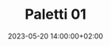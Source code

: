---
date: 2023-05-20 14:00:00+02:00
until: 2023-05-21 02:00:00+02:00
title: "Paletti 01"
place:
  name: "Niemandsland"
  address: "Weinbergstraße 46 - Brunswick"
program:
    workshops:
    - name: Fermentieren
      start: 2023-05-20 15:00:00+02:00
      end: 2023-05-20 17:00:00+02:00
      description: "Gesund, schmackhaft und haltbar. Matthias vom JugendUmweltPark präsentiert euch unterschiedliche fermentierte Sachen zum probieren. Anschließend könnt ihr euer eigenes Kimchi für zuhause ansetzen."
    - name: Conter Cat Calling
      start: 2023-05-20 16:30:00+02:00
      end: 2023-05-20 18:00:00+02:00
      description: "Ziel des Workshops ist es, gemeinsam praktische Strategien zu entwickeln und  zu \"trainieren\", wie wir auf Catcalling reagieren können. Es geht aber nicht darum, die \"richtige\" Reaktion zu ertüfteln, sondern sicher und selbstbestimmt aus der Situation zu gehen und kontern zu können, ob durch intellektuelle Diskussion, Pöbelei oder ignorieren ist allen selbst überlassen."
      
    presentations:
    - name: Der Lindenhof präsentiert seine Solidarische Landwirtschaft
      start: 2023-05-20 18:00:00+02:00
      description: "Woher kommen unsere Lebensmittel? Warum ist eine SoLaWi eine gute Möglichkeit für regionale (Bio)Betriebe? Eure Möglichkeit zu unterstützen und stets mit guten und klimaschonenden Lebensmitteln versorgt zu werden."
    - name: Das Paletti! Wo bist du hier?
      start: 2023-05-20 20:00:00+02:00
      description: "Warum gibt es das Paletti? Wie ist es entstanden? Hier erfährst du alles über die Idee dahinter, den Energiebedarf des Festivals, die verwendeten (Alt)materialien und andere wichtige Interessante Dinge. Fragen willkommen!"
    - name: Quizzen, Buzzern und Gewinnen!
      start: 2023-05-20 20:30:00+02:00
      description: "Wieviel weißt du über Suffizienz? Garnichts? Macht nichts! Du kommst hier auch mit Knobeln und Bluffen durch. Hauptsache du bist dabei."
    music:
    - name: May Valerie Wyss
      description: "May Valerie Wyss bringt mit ihrer Stimme und ihrer Gitarre all das zum Vorschein, was sie sonst nicht in Worte fassen kann. Einfach mal lauschen und die Seele baumeln lassen."
    - name: Lisa Strat
      description: "Die Multiinstrumentalistin Lisa Strat ersetzt mit ihrer energiegeladenen Performance nicht nur klanglich eine ganze Band, sondern auch mit ihrer Bühnenperformance."
    - name: DJ May
      description: "May versucht mit ihrer Musik Grenzen zu brechen. Sie glaubt fest daran, dass jeder Akt politisch motiviert ist. Ihre Sets nennt sie deswegen auch magisch politisch, wo jede Person willkommen ist. Mit einer West-East-Fusion, auch bekannt als Nord-Afrikanisch-Oriental, gibt sie der Musik eine Bühne. Ihre Musik schwingt und bebt dabei immer zwischen melancholisch, orientalischen Klängen bis hin zu gut tanzbaren und mystischen Amazighi-Sound. Dabei schafft sie sich und den tanzenden (Rave-)Seelen eine schönere Heimat mit grenzenloser Freiheit!"
    - name: DJ Lisa
      description: "Lisa veranstaltet in Berlin Schöneberg die Inseldisco. Eine offene, kostenlose Tanzveranstaltung für alle. Unter dem Pseudonym Lrdk verwöhnt sie euch auf dem Paletti mit melodischen Trance, Progessive House und synthegeladenem Italo."
    - name: DJ Fliesentisch
      description: "DJ Fliesentischs Stil lässt sich nur schwer in Worte fassen. Wenn man es versuchen würde, trifft es am ehesten das Gerne “Turbonostagie”. Es ist schnell, es ist wild, es ist verrückt. 100% DancePants Garantie."
---